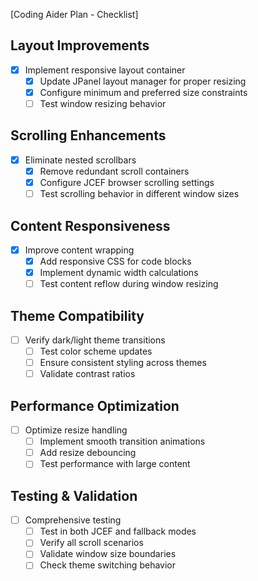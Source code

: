 [Coding Aider Plan - Checklist]

## Layout Improvements
- [x] Implement responsive layout container
  - [x] Update JPanel layout manager for proper resizing
  - [x] Configure minimum and preferred size constraints
  - [ ] Test window resizing behavior

## Scrolling Enhancements
- [x] Eliminate nested scrollbars
  - [x] Remove redundant scroll containers
  - [x] Configure JCEF browser scrolling settings
  - [ ] Test scrolling behavior in different window sizes

## Content Responsiveness
- [x] Improve content wrapping
  - [x] Add responsive CSS for code blocks
  - [x] Implement dynamic width calculations
  - [ ] Test content reflow during window resizing

## Theme Compatibility
- [ ] Verify dark/light theme transitions
  - [ ] Test color scheme updates
  - [ ] Ensure consistent styling across themes
  - [ ] Validate contrast ratios

## Performance Optimization
- [ ] Optimize resize handling
  - [ ] Implement smooth transition animations
  - [ ] Add resize debouncing
  - [ ] Test performance with large content

## Testing & Validation
- [ ] Comprehensive testing
  - [ ] Test in both JCEF and fallback modes
  - [ ] Verify all scroll scenarios
  - [ ] Validate window size boundaries
  - [ ] Check theme switching behavior
